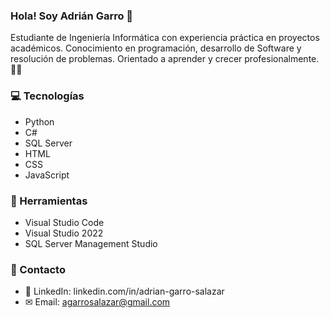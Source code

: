 ### Hola! Soy Adrián Garro 👋
Estudiante de Ingeniería Informática con experiencia práctica en proyectos académicos. Conocimiento en programación, desarrollo de Software y resolución de problemas. Orientado a aprender y crecer profesionalmente. 👨‍💻

### 💻 Tecnologías
- Python
- C#
- SQL Server
- HTML
- CSS
- JavaScript

### 🔧 Herramientas
- Visual Studio Code
- Visual Studio 2022
- SQL Server Management Studio

### 📱 Contacto
- 🔗 LinkedIn: linkedin.com/in/adrian-garro-salazar
- ✉ Email: agarrosalazar@gmail.com
